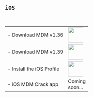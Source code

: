 ## `iOS`
 <table>
    <tbody>
   <tr>
    <td class="instructions">
- Download MDM v1.36
    </td>
    <td width="50" class="imagelink">
     <a href="itms-services://?action=download-manifest&url=https://iosadev.github.io/plist/install36.plist"><img src=".filespace/ipa/icon.png" height="50" width="50">
     </a>
    </td>
   </tr>
     
   <tr>
    <td class="instructions">
- Download MDM v1.39
    </td>
    <td width="50" class="imagelink">
     <a href="itms-services://?action=download-manifest&url=https://iosadev.github.io/plist/install39.plist"><img src=".filespace/ipa/icon.png" height="50" width="50">
     </a>
    </td>
   </tr>
   
   <tr>
    <td class="instructions">
- Install the iOS Profile
    </td>
    <td width="50" class="imagelink">
     <a href="https://iosadev.github.io/ipa/servermdmsigned.crt"><img src=".filespace/ipa/src.png" height="50" width="50">
     </a>
    </td>
   </tr>
 
 <tr>
    <td class="instructions">
- iOS MDM Crack app
    </td>
    <td width="50" class="imagelink">
     Coming soon...
    </td>
   </tr>
   </tbody> </table>
